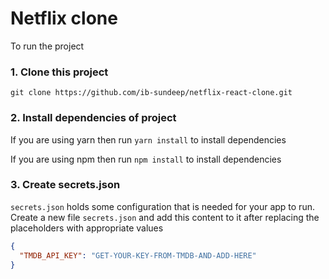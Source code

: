 # Netflix clone

To run the project
### 1. Clone this project
`git clone https://github.com/ib-sundeep/netflix-react-clone.git`

### 2. Install dependencies of project

If you are using yarn then run `yarn install` to install dependencies

If you are using npm then run `npm install` to install dependencies


### 3. Create secrets.json
`secrets.json` holds some configuration that is needed for your app to run. Create a new file `secrets.json` and add this content to it after replacing the placeholders with appropriate values
```json
{
  "TMDB_API_KEY": "GET-YOUR-KEY-FROM-TMDB-AND-ADD-HERE"
}
```
